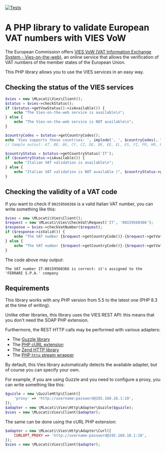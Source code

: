 [![Tests](https://github.com/mlocati/vies/actions/workflows/tests.yml/badge.svg)](https://github.com/mlocati/vies/actions/workflows/tests.yml)

# A PHP library to validate European VAT numbers with VIES VoW

The European Commission offers [VIES VoW (VAT Information Exchange System - Vies-on-the-web)](https://ec.europa.eu/taxation_customs/vies), an online service that allows the verification of VAT numbers of the member states of the European Union.

This PHP library allows you to use the VIES services in an easy way.

## Checking the status of the VIES services

```php
$vies = new \MLocati\Vies\Client();
$status = $vies->checkStatus();
if ($status->getVowStatus()->isAvailable()) {
    echo "The Vies-on-the-web service is available\n";
} else {
    echo "The Vies-on-the-web service is NOT available\n";
}

$countryCodes = $status->getCountryCodes();
echo 'Vies supports these countries: ', implode(', ', $countryCodes), "\n";
// Sample outout: AT, BE, BG, CY, CZ, DE, DK, EE, EL, ES, FI, FR, HR, HU, IE, IT, LT, LU, LV, MT, NL, PL, PT, RO, SE, SI, SK, XI

$countryStatus = $status->getCountryStatus('IT');
if ($countryStatus->isAvailable()) {
    echo "Italian VAT validation is available\n"; 
} else {
    echo "Italian VAT validation is NOT available (", $countryStatus->getAvailability(), ")\n";
}
```

## Checking the validity of a VAT code

If you want to check if `00159560366` is a valid Italian VAT number, you can write something like this:

```php
$vies = new \MLocati\Vies\Client();
$request = new \MLocati\Vies\CheckVat\Request('IT', '00159560366');
$response = $vies->checkVatNumber($request);
if ($response->isValid()) {
    echo "The VAT number {$request->getCountryCode()}-{$request->getVatNumber()} is correct: it's assigned to the '{$response->getName()}' company\n";
} else {
    echo "The VAT number {$request->getCountryCode()}-{$request->getVatNumber()} is NOT correct\n";
}
```

The code above may output:

```
The VAT number IT-00159560366 is correct: it's assigned to the 'FERRARI S.P.A.' company
```

## Requirements

This library works with any PHP version from 5.5 to the latest one (PHP 8.3 at the time of writing).

Unlike other libraries, this library uses the VIES REST API: this means that you don't need the SOAP PHP extension.

Furthermore, the REST HTTP calls may be performed with various adapters:

- The [Guzzle library](https://github.com/guzzle/guzzle)
- The [PHP cURL extension](https://www.php.net/manual/en/book.curl.php)
- The [Zend HTTP library](https://github.com/zendframework/zend-http)
- The [PHP `http` stream wrapper](https://www.php.net/manual/en/wrappers.php)

By default, this Vies library automatically detects the available adapter, but of course you can specify your own.

For example, if you are using Guzzle and you need to configure a proxy, you can write something like this:

```php
$guzzle = new \GuzzleHttp\Client([
    'proxy' => 'http://username:password@192.168.16.1:10',
]);
$adapter = new \MLocati\Vies\Http\Adapter\Guzzle($guzzle);
$vies = new \MLocati\Vies\Client($adapter);
```

The same can be done using the cURL PHP extension:

```php
$adapter = new \MLocati\Vies\Http\Adapter\Curl([
    CURLOPT_PROXY => 'http://username:password@192.168.16.1:10',
]);
$vies = new \MLocati\Vies\Client($adapter);
```
